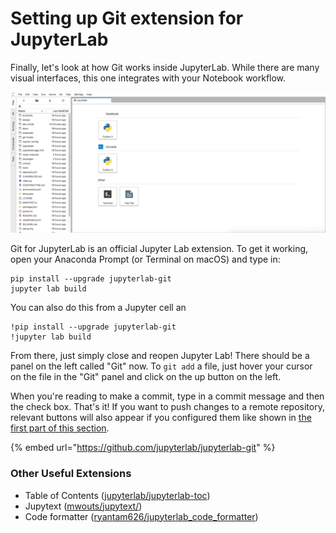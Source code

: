 # Setting up Git extension for JupyterLab

Finally, let's look at how Git works inside JupyterLab. While there are many visual interfaces, this one integrates with your Notebook workflow.

![](../.gitbook/assets/jupyter-lab.gif)

Git for JupyterLab is an official Jupyter Lab extension. To get it working, open your Anaconda Prompt \(or Terminal on macOS\) and type in:

```text
pip install --upgrade jupyterlab-git
jupyter lab build
```

You can also do this from a Jupyter cell an

```text
!pip install --upgrade jupyterlab-git
!jupyter lab build
```

From there, just simply close and reopen Jupyter Lab! There should be a panel on the left called "Git" now. To `git add` a file, just hover your cursor on the file in the "Git" panel and click on the up button on the left.

When you're reading to make a commit, type in a commit message and then the check box. That's it! If you want to push changes to a remote repository, relevant buttons will also appear if you configured them like shown in [the first part of this section](1.2-get-started-git.md#getting-started-with-collaborating).

{% embed url="https://github.com/jupyterlab/jupyterlab-git" %}

### Other Useful Extensions

* Table of Contents \([jupyterlab/jupyterlab-toc](https://github.com/jupyterlab/jupyterlab-toc)\)
* Jupytext \([mwouts/jupytext/](https://github.com/mwouts/jupytext/tree/master/packages/labextension)\)
* Code formatter \([ryantam626/jupyterlab\_code\_formatter](https://github.com/ryantam626/jupyterlab_code_formatter)\)

